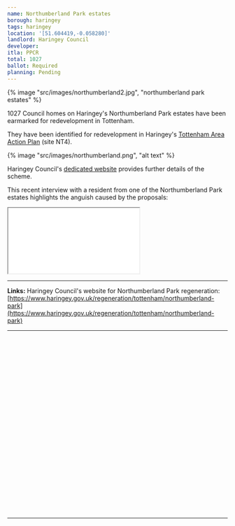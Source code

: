 ```yaml
---
name: Northumberland Park estates
borough: haringey
tags: haringey
location: '[51.604419,-0.058280]'
landlord: Haringey Council
developer:
itla: PPCR
total: 1027
ballot: Required
planning: Pending
---
```

{% image "src/images/northumberland2.jpg", "northumberland park estates" %}

1027 Council homes on Haringey's Northumberland Park estates have been earmarked for redevelopment in Tottenham.

They have been identified for redevelopment in Haringey's [Tottenham Area Action Plan](https://www.haringey.gov.uk/sites/haringeygovuk/files/final_haringey_tottenham_aap_dtp_online.pdf) (site NT4). 

{% image "src/images/northumberland.png", "alt text" %}

Haringey Council's [dedicated website](https://tottenham.london/NP) provides further details of the scheme.

This recent interview with a resident from one of the Northumberland Park estates highlights the anguish caused by the proposals:

<div class="embed-responsive embed-responsive-16by9">
  <iframe class="embed-responsive-item" src="/images/northumberlandpark.mp4" allowfullscreen></iframe>
</div>

---

__Links:__
Haringey Council's website for Northumberland Park regeneration: [https://www.haringey.gov.uk/regeneration/tottenham/northumberland-park](https://www.haringey.gov.uk/regeneration/tottenham/northumberland-park)

---

<!------------THE CODE BELOW RENDERS THE MAP - DO NOT EDIT! ---------------------------->

<div id="map" style="width: 100%; height: 400px;"></div>

<script>
  var map = L.map('map').setView({{ location }}, 13);
  L.tileLayer('https://tile.openstreetmap.org/{z}/{x}/{y}.png', {
  maxZoom: 19,
attribution: '&copy; <a href="http://www.openstreetmap.org/copyright">OpenStreetMap</a>'
}).addTo(map);
var circle = L.circle({{ location }}, {
    color: 'red',
    fillColor: '#f03',
    fillOpacity: 0.5,
    radius: 500
}).addTo(map);
</script>

---
